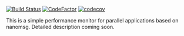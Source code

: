 [![Build Status](https://travis-ci.org/DanieleDeSensi/riff.svg?branch=master)](https://travis-ci.org/DanieleDeSensi/riff) 
[![CodeFactor](https://www.codefactor.io/repository/github/danieledesensi/riff/badge)](https://www.codefactor.io/repository/github/danieledesensi/riff/)
[![codecov](https://codecov.io/gh/DanieleDeSensi/riff/branch/master/graph/badge.svg)](https://codecov.io/gh/DanieleDeSensi/riff)

This is a simple performance monitor for parallel applications based on nanomsg.
Detailed description coming soon.
